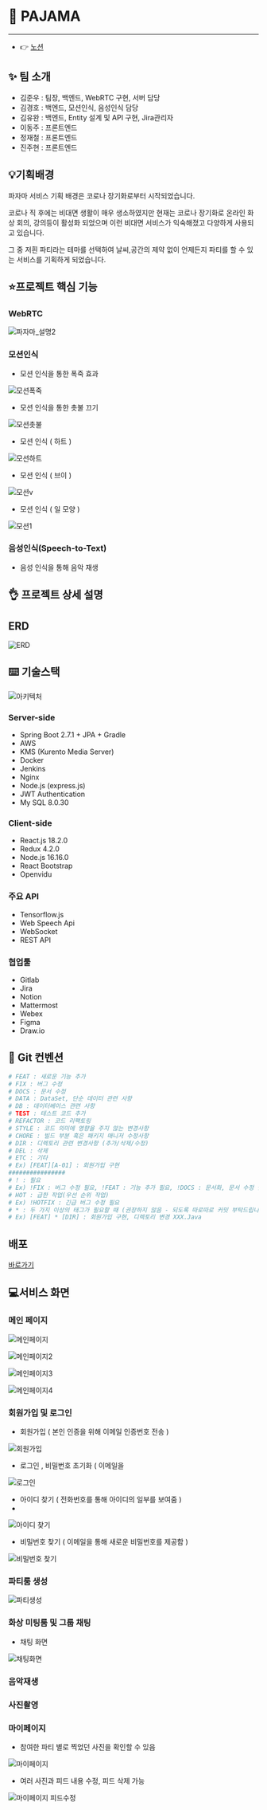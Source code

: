 # 🎉 PAJAMA

---

- 👉 [노션](https://marmalade-grin-120.notion.site/PJT-Miracle-Bird-151e32e5482b422d9d142dca7ab41b06)

## ✨ 팀 소개

- 김준우 : 팀장, 백엔드, WebRTC 구현, 서버 담당
- 김경호 : 백엔드, 모션인식, 음성인식 담당
- 김유완 : 백엔드, Entity 설계 및 API 구현, Jira관리자
- 이동주 : 프론트엔드
- 정재철 : 프론트엔드
- 진주현 : 프론트엔드

## 💡기획배경

파자마 서비스 기획 배경은 코로나 장기화로부터 시작되었습니다.

코로나 직 후에는 비대면 생활이 매우 생소하였지만 현재는 코로나 장기화로 온라인 화상 회의, 강의등이 활성화 되었으며 이런 비대면 서비스가 익숙해졌고 다양하게 사용되고 있습니다.

그 중 저흰 파티라는 테마를 선택하여 날씨,공간의 제약 없이 언제든지 파티를 할 수 있는 서비스를 기획하게 되었습니다.

## ⭐프로젝트 핵심 기능

### WebRTC

![파자마_설명2](https://user-images.githubusercontent.com/97828427/203667780-f1404e00-5389-455c-a0c5-6814f6af6de5.png)

### 모션인식

- 모션 인식을 통한 폭죽 효과

![모션폭죽](https://user-images.githubusercontent.com/97828427/203667769-62ae26ec-8f4b-42c0-8001-4d5b16e319c1.gif)

- 모션 인식을 통한 촛불 끄기

![모션촛불](https://user-images.githubusercontent.com/97828427/203667766-3bab0412-4efb-42cb-9555-ec544a2cd79c.gif)

- 모션 인식 ( 하트 )

![모션하트](https://user-images.githubusercontent.com/97828427/203667772-683cf6ad-903b-422d-869f-6ee314b76a10.gif)

- 모션 인식 ( 브이 )

![모션v](https://user-images.githubusercontent.com/97828427/203667759-5bf6297c-e4cc-4528-826b-641a47b53ebb.gif)

- 모션 인식 ( 일 모양 )

![모션1](https://user-images.githubusercontent.com/97828427/203667751-1edec25a-0b58-4cf2-bb21-295c40c11a4c.gif)

### 음성인식(Speech-to-Text)

- 음성 인식을 통해 음악 재생

## 👌 프로젝트 상세 설명

## ERD

![ERD](https://user-images.githubusercontent.com/97828427/203667735-b8890b54-ee13-452f-b8e0-fbdda7981846.png)

## ⌨️ 기술스택

![아키텍처](https://user-images.githubusercontent.com/97828427/203667776-9e5e8f55-39d9-445b-b4f6-1f2726e21728.png)

### Server-side

- Spring Boot 2.7.1 + JPA + Gradle
- AWS
- KMS (Kurento Media Server)
- Docker
- Jenkins
- Nginx
- Node.js (express.js)
- JWT Authentication
- My SQL 8.0.30

### Client-side

- React.js 18.2.0
- Redux 4.2.0
- Node.js 16.16.0
- React Bootstrap
- Openvidu

### 주요 API

- Tensorflow.js
- Web Speech Api
- WebSocket
- REST API

### 협업툴

- Gitlab
- Jira
- Notion
- Mattermost
- Webex
- Figma
- Draw.io

## 🔨 Git 컨벤션

```bash
# FEAT : 새로운 기능 추가
# FIX : 버그 수정
# DOCS : 문서 수정
# DATA : DataSet, 단순 데이터 관련 사항
# DB : 데이터베이스 관련 사항
# TEST : 테스트 코드 추가
# REFACTOR : 코드 리팩토링
# STYLE : 코드 의미에 영향을 주지 않는 변경사항
# CHORE : 빌드 부분 혹은 패키지 매니저 수정사항
# DIR : 디렉토리 관련 변경사항 (추가/삭제/수정)
# DEL : 삭제
# ETC : 기타
# Ex) [FEAT][A-01] : 회원가입 구현
################
# ! : 필요
# Ex) !FIX : 버그 수정 필요, !FEAT : 기능 추가 필요, !DOCS : 문서화, 문서 수정 필요
# HOT : 급한 작업(우선 순위 작업)
# Ex) !HOTFIX : 긴급 버그 수정 필요
# * : 두 가지 이상의 태그가 필요할 때 (권장하지 않음 - 되도록 따로따로 커밋 부탁드립니다.)
# Ex) [FEAT] * [DIR] : 회원가입 구현, 디렉토리 변경 XXX.Java
```

## 배포

[바로가기](/exec/README.md)

## 💻서비스 화면

### 메인 페이지

![메인페이지](https://user-images.githubusercontent.com/97828427/203667742-7c95a224-fa56-4d4f-8a46-2cd4499844f3.png)

![메인페이지2](https://user-images.githubusercontent.com/97828427/203667745-364a5919-42f4-43c3-acb4-d8ff7fcf8274.png)

![메인페이지3](https://user-images.githubusercontent.com/97828427/203667746-f54b4188-2b06-4b6a-a528-8e7255e1e041.png)

![메인페이지4](https://user-images.githubusercontent.com/97828427/203667748-2b58648e-7e7c-481f-93b3-2742392faa66.png)

### 회원가입 및 로그인

- 회원가입 ( 본인 인증을 위해 이메일 인증번호 전송 )

![회원가입](https://user-images.githubusercontent.com/97828427/203667786-cdbc68f3-fc5d-4684-ad28-f83ed6e56834.gif)

- 로그인 , 비밀번호 초기화 ( 이메일을

![로그인](https://user-images.githubusercontent.com/97828427/203667738-32b7bc7c-6fed-48b7-a8ea-41e2328db338.png)

- 아이디 찾기 ( 전화번호를 통해 아이디의 일부를 보여줌 )
-

![아이디 찾기](https://user-images.githubusercontent.com/97828427/203667777-a0422585-4fad-442a-85d7-7d7cf5ac5656.gif)

- 비밀번호 찾기 ( 이메일을 통해 새로운 비밀번호를 제공함 )

![비밀번호 찾기](https://user-images.githubusercontent.com/97828427/203667774-f26aa672-58f8-4db6-8860-e204198e0b7f.gif)

### 파티룸 생성

![파티생성](https://user-images.githubusercontent.com/97828427/203667784-23a032da-6356-4c83-a008-0da5b612eef0.gif)

### 화상 미팅룸 및 그룹 채팅

- 채팅 화면

![채팅화면](https://user-images.githubusercontent.com/97828427/203667778-21910052-612e-4613-b2db-a43bb19a7cce.png)

### 음악재생

### 사진촬영

### 마이페이지

- 참여한 파티 별로 찍었던 사진을 확인할 수 있음

![마이페이지](https://user-images.githubusercontent.com/97828427/203667741-e125441f-5378-48c4-ac85-fc5a268d35c9.png)

- 여러 사진과 피드 내용 수정, 피드 삭제 가능

![마이페이지 피드수정](https://user-images.githubusercontent.com/97828427/203667739-84a44021-b164-4841-9f2b-a172cc583cdc.png)
